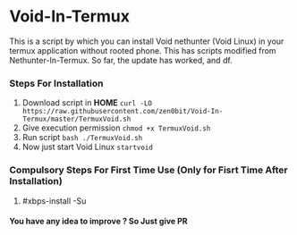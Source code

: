 # Void-In-Termux
This is a script by which you can install Void nethunter (Void Linux) in your termux application without rooted phone.
This has scripts modified from Nethunter-In-Termux. So far, the update has worked, and df.
### Steps For Installation
1. Download script in **HOME** `curl -LO https://raw.githubusercontent.com/zen0bit/Void-In-Termux/master/TermuxVoid.sh`
2. Give execution permission `chmod +x TermuxVoid.sh`
3. Run script `bash ./TermuxVoid.sh`
4. Now just start Void Linux `startvoid`

### Compulsory Steps For First Time Use (Only for Fisrt Time After Installation)
1. #xbps-install -Su

#### You have any idea to improve ? So Just give PR
